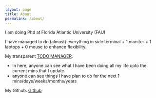 ```yaml
---
layout: page
title: About
permalink: /about/
---
```


I am doing Phd at Florida Atlantic University (FAU)

I have managed to do (almost) everything in side terminal + 1 monitor + 1 laptops + 0 mouse to enhance flexibility.

My transparent [TODO MANAGER](https://github.com/Awannaphasch2016/TODO-Manager). 
* In here, anyone can see what I have been doing all my life upto the current mins that I update. 
* anyone can see things I have plan to do for the next 1 mins/days/weeks/months/years

My Github: [Github](https://github.com/Awannaphasch2016)

